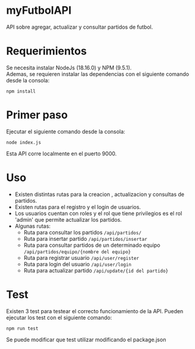 # myFutbolAPI
API sobre agregar, actualizar y consultar partidos de futbol.

# Requerimientos
Se necesita instalar NodeJs (18.16.0)  y NPM (9.5.1).  
Ademas, se requieren instalar las dependencias con el siguiente comando desde la consola:

```
npm install
```

# Primer paso
Ejecutar el siguiente comando desde la consola:
```
node index.js
```
Esta API corre localmente en el puerto 9000.

# Uso

* Existen distintas rutas para la creacion , actualizacion y consultas de partidos.
* Existen rutas para el registro y el login de usuarios. 
* Los usuarios cuentan con roles y el rol que tiene privilegios es el rol 'admin' que permite actualizar los partidos.
* Algunas rutas:
  - Ruta para consultar los partidos `/api/partidos/`
  - Ruta para insertar partido `/api/partidos/insertar`
  - Ruta para consultar partidos de un determinado equipo `/api/partidos/equipo/{nombre del equipo}`
  - Ruta para registrar usuario `/api/user/register`
  - Ruta para login del usuario `/api/user/login`
  - Ruta para actualizar partido `/api/update/{id del partido}`

# Test
Existen 3 test para testear el correcto funcionamiento de la API.
Pueden ejecutar los test con el siguiente comando:
```
npm run test
```
Se puede modificar que test utilizar modificando el package.json

